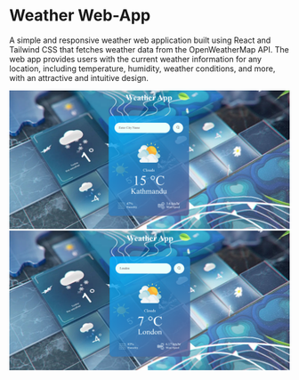 # Weather Web-App
A simple and responsive weather web application built using React and Tailwind CSS that fetches weather data from the OpenWeatherMap API.
The web app provides users with the current weather information for any location, including temperature, humidity, weather conditions, and more, with an attractive and intuitive design.


![image alt](https://github.com/bitisham/weather-app/blob/89368b3b149f83aeae1b2feb8dc404d0c9afa2f8/Screenshot%202024-12-10%20165313.png)
![image alt](https://github.com/bitisham/weather-app/blob/416357fa49da9ef8cad67640fccc7d69322639a4/Screenshot%202024-12-10%20165806.png)

